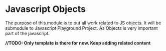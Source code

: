 # Javascript Objects

The purpose of this module is to put all work related to JS objects. It will be submodule to Javascript Playground Project. As Objects is very important part of the javascript. 

__//TODO: Only template is there for now. Keep adding related content__
